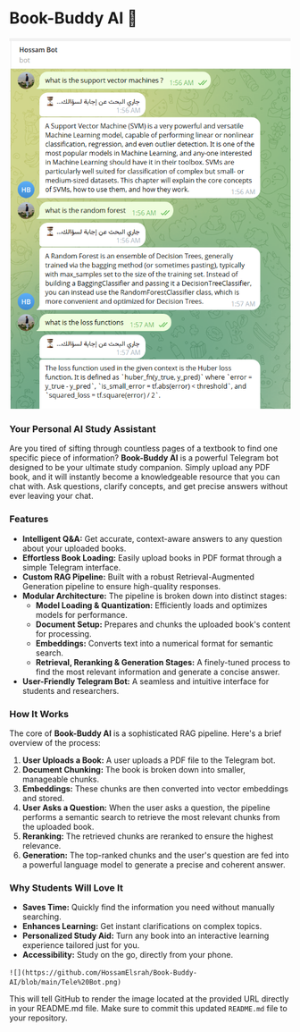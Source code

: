 # Book-Buddy AI 📖

![Book-Buddy AI Telegram Bot](https://github.com/HossamElsrah/Book-Buddy-AI/blob/main/Tele%20Bot.png)

### **Your Personal AI Study Assistant**

Are you tired of sifting through countless pages of a textbook to find one specific piece of information? **Book-Buddy AI** is a powerful Telegram bot designed to be your ultimate study companion. Simply upload any PDF book, and it will instantly become a knowledgeable resource that you can chat with. Ask questions, clarify concepts, and get precise answers without ever leaving your chat.

### **Features**

  * **Intelligent Q\&A:** Get accurate, context-aware answers to any question about your uploaded books.
  * **Effortless Book Loading:** Easily upload books in PDF format through a simple Telegram interface.
  * **Custom RAG Pipeline:** Built with a robust Retrieval-Augmented Generation pipeline to ensure high-quality responses.
  * **Modular Architecture:** The pipeline is broken down into distinct stages:
      * **Model Loading & Quantization:** Efficiently loads and optimizes models for performance.
      * **Document Setup:** Prepares and chunks the uploaded book's content for processing.
      * **Embeddings:** Converts text into a numerical format for semantic search.
      * **Retrieval, Reranking & Generation Stages:** A finely-tuned process to find the most relevant information and generate a concise answer.
  * **User-Friendly Telegram Bot:** A seamless and intuitive interface for students and researchers.

### **How It Works**

The core of **Book-Buddy AI** is a sophisticated RAG pipeline. Here's a brief overview of the process:

1.  **User Uploads a Book:** A user uploads a PDF file to the Telegram bot.
2.  **Document Chunking:** The book is broken down into smaller, manageable chunks.
3.  **Embeddings:** These chunks are then converted into vector embeddings and stored.
4.  **User Asks a Question:** When the user asks a question, the pipeline performs a semantic search to retrieve the most relevant chunks from the uploaded book.
5.  **Reranking:** The retrieved chunks are reranked to ensure the highest relevance.
6.  **Generation:** The top-ranked chunks and the user's question are fed into a powerful language model to generate a precise and coherent answer.

### **Why Students Will Love It**

  * **Saves Time:** Quickly find the information you need without manually searching.
  * **Enhances Learning:** Get instant clarifications on complex topics.
  * **Personalized Study Aid:** Turn any book into an interactive learning experience tailored just for you.
  * **Accessibility:** Study on the go, directly from your phone.


`![](https://github.com/HossamElsrah/Book-Buddy-AI/blob/main/Tele%20Bot.png)`

This will tell GitHub to render the image located at the provided URL directly in your README.md file. Make sure to commit this updated `README.md` file to your repository.

